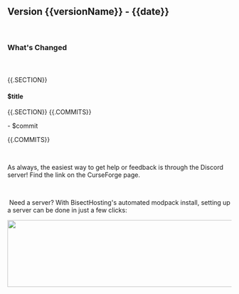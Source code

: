 <h2>Version {{versionName}} - {{date}}</h2>
<p>&nbsp;</p>
<h3>What's Changed</h3>
<p><span style="font-size: 1.2rem;">&nbsp;</span></p>
{{.SECTION}}<h4><strong>$title</strong></h4>{{.SECTION}}
{{.COMMITS}}<p>- $commit</p>{{.COMMITS}}
<p>&nbsp;</p>
<p>As always, the easiest way to get help or feedback is through the Discord server! Find the link on the CurseForge page.</p>
<p>&nbsp;</p>
<p>&nbsp;Need a server? With BisectHosting's&nbsp;automated modpack install, setting up a server can be done in just a few clicks:</p>
<p><span style="font-size: 24px;"><a href="https://www.curseforge.com/linkout?remoteUrl=https%253a%252f%252fbisecthosting.com%252fWinDanesz"><img src="https://i.imgur.com/wgYOHE5.png" width="900" height="150" /></a></span></p>
